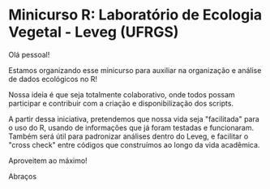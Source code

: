# Minicurso R: Laboratório de Ecologia Vegetal - Leveg (UFRGS)

Olá pessoal! 

Estamos organizando esse minicurso para auxiliar na organização e análise de dados ecológicos no R! 

Nossa ideia é que seja totalmente colaborativo, onde todos possam participar e contribuir com a criação e disponibilização dos scripts.

A partir dessa iniciativa, pretendemos que nossa vida seja "facilitada" para o uso do R, usando de informações que já foram testadas e funcionaram. Também será útil para padronizar análises dentro do Leveg, e facilitar o "cross check" entre códigos que construímos ao longo da vida acadêmica.


Aproveitem ao máximo!

Abraços